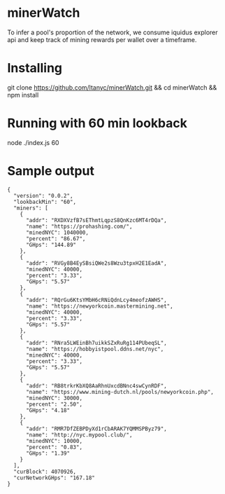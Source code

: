 # minerWatch
To infer a pool's proportion of the network, we consume iquidus explorer api and keep track of mining rewards per wallet over a timeframe.

# Installing
git clone https://github.com/ltanyc/minerWatch.git && cd minerWatch && npm install

# Running with 60 min lookback
node ./index.js 60

# Sample output
```
{
  "version": "0.0.2",
  "lookbackMin": "60",
  "miners": [
    {
      "addr": "RXDXVzfB7sEThmtLqpzS8QnKzc6MT4rDQa",
      "name": "https://prohashing.com/",
      "minedNYC": 1040000,
      "percent": "86.67",
      "GHps": "144.89"
    },
    {
      "addr": "RVGy8B4EySBsiQWe2s8Wzu3tpxH2E1EadA",
      "minedNYC": 40000,
      "percent": "3.33",
      "GHps": "5.57"
    },
    {
      "addr": "RQrGu6KtsYMbH6cRNiQdnLcy4meofzAWHS",
      "name": "https://newyorkcoin.mastermining.net",
      "minedNYC": 40000,
      "percent": "3.33",
      "GHps": "5.57"
    },
    {
      "addr": "RNra5LWEinBh7uikkSZxRuRg114PUbeqSL",
      "name": "https://hobbyistpool.ddns.net/nyc",
      "minedNYC": 40000,
      "percent": "3.33",
      "GHps": "5.57"
    },
    {
      "addr": "RB8trkrKbXQ8AaRhnUxcdBNnc4swCynRDF",
      "name": "https://www.mining-dutch.nl/pools/newyorkcoin.php",
      "minedNYC": 30000,
      "percent": "2.50",
      "GHps": "4.18"
    },
    {
      "addr": "RMR7DfZEBPDyXd1rCbARAK7YQMMSPByz79",
      "name": "http://nyc.mypool.club/",
      "minedNYC": 10000,
      "percent": "0.83",
      "GHps": "1.39"
    }
  ],
  "curBlock": 4070926,
  "curNetworkGHps": "167.18"
}
```

